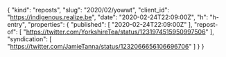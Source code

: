 {
  "kind": "reposts",
  "slug": "2020/02/yowwt",
  "client_id": "https://indigenous.realize.be",
  "date": "2020-02-24T22:09:00Z",
  "h": "h-entry",
  "properties": {
    "published": [
      "2020-02-24T22:09:00Z"
    ],
    "repost-of": [
      "https://twitter.com/YorkshireTea/status/1231974515950997506"
    ],
    "syndication": [
      "https://twitter.com/JamieTanna/status/1232066656106696706"
    ]
  }
}

